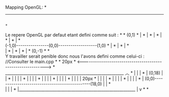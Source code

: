 Mapping OpenGL: *
*************************************************************************************************
																								*
Le repere OpenGL par defaut etant defini comme suit :											*
																								*
			     	  (0,1)																		*
				    	|																		*
				    	|																		*
				    	|																		*
				    	|																		*
				    	|																		*
						|																		*						
(-1,0)----------------(0,0)-------------------(1,0)												*
						|																		*
						|																		*
						|																		*	
						|																		*
						|																		*
						|																		*
						|																		*
			         (0,-1)																		*
																								*	
Y travailler serait penible donc nous l'avons defini comme celui-ci : //Consulter le main.cpp	*
																								*
						20px																	*
<----------------------------------------------------------->									*
 ___________________________________________________________    ︿							   *
| 							   								 |  |								*
| (0,18)					            					 |  |								*
|   |							    						 |  |								*
|   |						            					 |  |								*
|   |							   							 |  |								*
|   |							    						 |  |								*
|   |							    						 |  | 20px							*
|   |							    						 |  |								*
|   | 							    						 |  |								*
|   |							    						 |  |								*
| (0,0)----------------------------------------------(18,0)  |  |	 							*	
|							   								 |  |								*
|__________________________________________________________  |  v								*
							       																*
